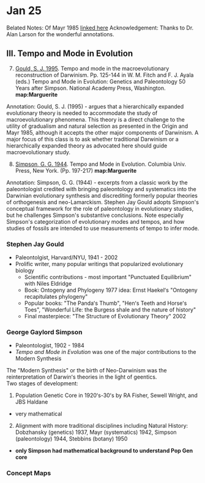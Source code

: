 # Jan 25

Belated Notes: Of Mayr 1985 [linked here](../2024-01-17-darwinism/Mayr1985_notes.jpg)
Acknowledgement: Thanks to Dr. Alan Larson for the wonderful annotations. 

## III. Tempo and Mode in Evolution

7. [Gould, S. J. 1995](https://drive.google.com/drive/u/0/folders/1ocqMPD5gX9xi4VQy_5OtU5wSyg-X8ftM). Tempo and mode in the macroevolutionary reconstruction of Darwinism. Pp. 125-144 in W. M. Fitch and F. J. Ayala (eds.) Tempo and Mode in Evolution: Genetics and Paleontology 50 Years after Simpson. National Academy Press, Washington.  **map:Marguerite**

Annotation: Gould, S. J. (1995) - argues that a hierarchically expanded evolutionary theory is needed to accommodate the study of macroevolutionary phenomena. This theory is a direct challenge to the utility of gradualism and natural selection as presented in the Origin and Mayr 1985, although it accepts the other major components of Darwinism. A major focus of this class is to ask whether traditional Darwinism or a hierarchically expanded theory as advocated here should guide macroevolutionary study.

8. [Simpson, G. G. 1944](https://drive.google.com/drive/u/0/folders/1ocqMPD5gX9xi4VQy_5OtU5wSyg-X8ftM). Tempo and Mode in Evolution. Columbia Univ. Press, New York. (Pp. 197-217)  **map:Marguerite**

Annotation: Simpson, G. G. (1944) - excerpts from a classic work by the paleontologist credited with bringing paleontology and systematics into the Darwinian evolutionary synthesis and discrediting formerly popular theories of orthogenesis and neo-Lamarckism. Stephen Jay Gould adopts Simpson's conceptual framework for the role of paleontology in evolutionary studies, but he challenges Simpson's substantive conclusions. Note especially Simpson's categorization of evolutionary modes and tempos, and how studies of fossils are intended to use measurements of tempo to infer mode.

### Stephen Jay Gould

* Paleontolgist, Harvard/NYU, 1941 - 2002  
* Prolific writer, many popular writings that popularized evolutionary biology  
  * Scientific contributions - most important "Punctuated Equilibrium" with Niles Eldridge  
  * Book: Ontogeny and Phylogeny 1977 idea: Ernst Haekelʻs "Ontogeny recapitulates phylogeny"   
  * Popular books: "The Pandaʻs Thumb", "Henʻs Teeth and Horseʻs Toes", "Wonderful Life: the Burgess shale and the nature of history"  
  * Final masterpiece: "The Structure of Evolutionary Theory" 2002  

### George Gaylord Simpson

* Paleontologist, 1902 - 1984
* *Tempo and Mode in Evolution* was one of the major contributions to the Modern Synthesis

The "Modern Synthesis" or the birth of Neo-Darwinism was the reinterpretation of Darwinʻs theories in the light of geentics.  
Two stages of development:
1) Population Genetic Core in 1920ʻs-30ʻs by RA Fisher, Sewell Wright, and JBS Haldane
  * very mathematical
2) Alignment with more traditional disciplines including Natural History: Dobzhansky (genetics) 1937, Mayr (systematics) 1942, Simpson (paleontology) 1944, Stebbins (botany) 1950
  * **only Simpson had mathematical background to understand Pop Gen core**


### Concept Maps

<!---
## Simpson 1944 Chapter VI - Organism and Environment

<img width="700" src="./Simpson44_OrgEnv_conceptmap.JPG" >

## Simpson 1944 Chapter VII - Modes of Evolution

<img width="700" src="./Simpson44_ModesEvol_conceptmap.JPG" >

## Gould 1995 Tempo and Mode in the Macroevolutionary Reconstruction of Darwinism

<img width="700" src="./Gould95_TempMode_conceptmap.JPG" >
---> 
